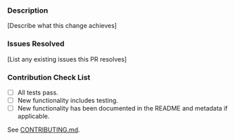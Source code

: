 ### Description

[Describe what this change achieves]

### Issues Resolved

[List any existing issues this PR resolves]

### Contribution Check List

- [ ] All tests pass.
- [ ] New functionality includes testing.
- [ ] New functionality has been documented in the README and metadata if applicable.

See [CONTRIBUTING.md](https://github.com/zuazo/ssh_authorized_keys-cookbook/blob/master/CONTRIBUTING.md).
